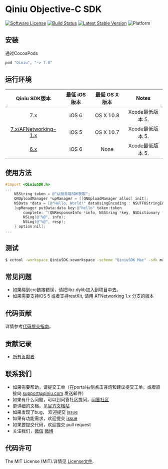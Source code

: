 # Qiniu Objective-C SDK
[![Software License](https://img.shields.io/badge/license-MIT-brightgreen.svg)](LICENSE.md)
[![Build Status](https://travis-ci.org/qiniu/objc-sdk.svg?branch=master)](https://travis-ci.org/qiniu/objc-sdk)
[![Latest Stable Version](http://img.shields.io/cocoapods/v/Qiniu.svg)](https://github.com/qiniu/objc-sdk/releases)
![Platform](http://img.shields.io/cocoapods/p/Qiniu.svg)

## 安装

通过CocoaPods

```ruby
pod "Qiniu", "~> 7.0"
```

## 运行环境

| Qiniu SDK版本 | 最低 iOS版本   | 最低 OS X 版本  |                                   Notes                                   |
|:--------------------:|:---------------------------:|:----------------------------:|:-------------------------------------------------------------------------:|
|          7.x         |            iOS 6            |           OS X 10.8          | Xcode最低版本 5.  |
|          [7.x/AFNetworking-1.x](https://github.com/qiniu/objc-sdk/tree/AFNetworking-1.x)         |            iOS 5            |         OS X 10.7        |Xcode最低版本 5. |
|          [6.x](https://github.com/qiniu/ios-sdk)         |            iOS 6            |         None        |Xcode最低版本 5. |

## 使用方法

```objective-c
#import <QiniuSDK.h>
...
    NSString token = @"从服务端SDK获取";
    QNUploadManager *upManager = [[QNUploadManager alloc] init];
    NSData *data = [@"Hello, World!" dataUsingEncoding : NSUTF8StringEncoding];
    [upManager putData:data key:@"hello" token:token
        complete: ^(QNResponseInfo *info, NSString *key, NSDictionary *resp) {
        NSLog(@"%@", info);
        NSLog(@"%@", resp);
    } option:nil];
...
```

## 测试

``` bash
$ xctool -workspace QiniuSDK.xcworkspace -scheme "QiniuSDK Mac" -sdk macosx -configuration Release test -test-sdk macosx
```

## 常见问题

- 如果碰到crc链接错误，请把libz.dylib加入到项目中去。
- 如果需要支持iOS 5 或者支持restKit, 请用 AFNetworking 1.x 分支的版本

## 代码贡献

详情参考[代码提交指南](https://github.com/qiniu/objc-sdk/blob/master/CONTRIBUTING.md)。

## 贡献记录

- [所有贡献者](https://github.com/qiniu/objc-sdk/contributors)

## 联系我们

- 如果需要帮助，请提交工单（在portal右侧点击咨询和建议提交工单，或者直接向 support@qiniu.com 发送邮件）
- 如果有什么问题，可以到问答社区提问，[问答社区](http://qiniu.segmentfault.com/)
- 更详细的文档，见[官方文档站](http://developer.qiniu.com/)
- 如果发现了bug， 欢迎提交 [issue](https://github.com/qiniu/objc-sdk/issues)
- 如果有功能需求，欢迎提交 [issue](https://github.com/qiniu/objc-sdk/issues)
- 如果要提交代码，欢迎提交 pull request
- 关注我们，[微信](http://www.qiniu.com/#weixin) [微博](http://weibo.com/qiniutek)

## 代码许可

The MIT License (MIT).详情见 [License文件](https://github.com/qiniu/objc-sdk/blob/master/LICENSE).
